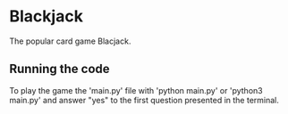 # Blackjack
The popular card game Blacjack. 
## Running the code
To play the game the 'main.py' file with 'python main.py' or 'python3 main.py' and answer "yes" to the first question presented in the terminal.
